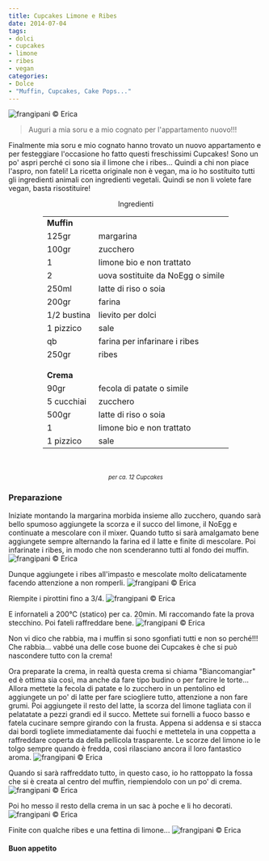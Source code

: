 ```yaml
---
title: Cupcakes Limone e Ribes
date: 2014-07-04
tags:
- dolci
- cupcakes
- limone
- ribes
- vegan
categories:
- Dolce
- "Muffin, Cupcakes, Cake Pops..."
---
```

![](header.jpg "frangipani © Erica")

> Auguri a mia soru e a mio cognato per l'appartamento nuovo!!!

Finalmente mia soru e mio cognato hanno trovato un nuovo appartamento e per festeggiare l'occasione ho fatto questi freschissimi Cupcakes! Sono un po' aspri perché ci sono sia il limone che i ribes... Quindi a chi non piace l'aspro, non fateli! La ricetta originale non è vegan, ma io ho sostituito tutti gli ingredienti animali con ingredienti vegetali. Quindi se non li volete fare vegan, basta risostituire!


<div id="wrapper" style="text-align: center">
  <div id="yourdiv" style="display: inline-block;">
    <div class="ingredients">
      <div class="ingredients-title">Ingredienti</div>
      <table>
        <tbody>
          <tr>
            <td colspan="2"><b>Muffin</b></td>
          </tr>
          <tr>
            <td>125gr</td>
            <td>margarina</td>
          </tr>
          <tr>
            <td>100gr</td>
            <td>zucchero</td>
          </tr>
          <tr>
            <td>1</td>
            <td>limone bio e non trattato</td>
          </tr>
          <tr>
            <td>2</td>
            <td>uova sostituite da NoEgg o simile</td>
          </tr>
          <tr>
            <td>250ml</td>
            <td>latte di riso o soia</td>
          </tr>
          <tr>
            <td>200gr</td>
            <td>farina</td>
          </tr>
          <tr> 
            <td>1/2 bustina</td>
            <td>lievito per dolci</td>
          </tr>
          <tr>   
            <td>1 pizzico</td>
            <td>sale</td>
          </tr>
          <tr>
            <td>qb</td>
            <td>farina per infarinare i ribes</td>
          </tr>
          <tr>   
            <td>250gr</td>
            <td>ribes</td>
          </tr>
          <tr style="height: 15px;"></tr>
          <tr>          
            <td colspan="2"><b>Crema</b></td>
          </tr>
          <tr>
            <td>90gr</td>
            <td>fecola di patate o simile</td>
          </tr>
          <tr>      
            <td>5 cucchiai</td>
            <td>zucchero</td>
          </tr>
          <tr>
            <td>500gr</td>
            <td>latte di riso o soia</td>
          </tr>
          <tr>
            <td>1</td>
            <td>limone bio e non trattato</td>
          </tr>
          <tr>
            <td>1 pizzico</td>
            <td>sale</td>      
          </tr>
        </tbody>
      </table>
      <br></br>
      <i class="pull-right" style="font-size: 80%;">per ca. 12 Cupcakes</i>
    </div>
  </div>
</div>


<h3>
  <font color="grey">
    <i class="fa fa-cogs"></i>
  </font> Preparazione
</h3>

Iniziate montando la margarina morbida insieme allo zucchero, quando sarà bello spumoso aggiungete la scorza e il succo del limone, il NoEgg e continuate a mescolare con il mixer. Quando tutto si sarà amalgamato bene aggiungete sempre alternando la farina ed il latte e finite di mescolare. Poi infarinate i ribes, in modo che non scenderanno tutti al fondo dei muffin.
![](ribes.jpg "frangipani © Erica")

Dunque aggiungete i ribes all'impasto e mescolate molto delicatamente facendo attenzione a non romperli. 
![](impasto.jpg "frangipani © Erica")

Riempite i pirottini fino a 3/4.
![](pirottini.jpg "frangipani © Erica")

E infornateli a 200°C (statico) per ca. 20min. Mi raccomando fate la prova stecchino. Poi fateli raffreddare bene. 
![](sfornati.jpg "frangipani © Erica")

Non vi dico che rabbia, ma i muffin si sono sgonfiati tutti e non so perché!!! Che rabbia... vabbé una delle cose buone dei Cupcakes è che si può nascondere tutto con la crema!

Ora preparate la crema, in realtà questa crema si chiama "Biancomangiar" ed è ottima sia così, ma anche da fare tipo budino o per farcire le torte... Allora mettete la fecola di patate e lo zucchero in un pentolino ed aggiungete un po' di latte per fare sciogliere tutto, attenzione a non fare grumi. Poi aggiungete il resto del latte, la scorza del limone tagliata con il pelatatate a pezzi grandi ed il succo. Mettete sui fornelli a fuoco basso e fatela cucinare sempre girando con la frusta. Appena si addensa e si stacca dai bordi togliete immediatamente dai fuochi e mettetela in una coppetta a raffreddare coperta da della pellicola trasparente. Le scorze del limone io le tolgo sempre quando è fredda, così rilasciano ancora il loro fantastico aroma.
![](crema.jpg "frangipani © Erica")

Quando si sarà raffreddato tutto, in questo caso, io ho rattoppato la fossa che si è creata al centro del muffin, riempiendolo con un po' di crema. 
![](buco.jpg "frangipani © Erica")

Poi ho messo il resto della crema in un sac à poche e li ho decorati. 
![](sacapoche.jpg "frangipani © Erica")

Finite con qualche ribes e una fettina di limone...
![](risultato.jpg "frangipani © Erica")



<h4>Buon appetito
  <font color="red">
    <i class="fa fa-smile-o"></i>
  </font>
</h4>